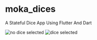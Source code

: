 # moka_dices
 A Stateful Dice App Using Flutter And Dart
 
 ![no dice selected](https://scontent-cdg2-1.xx.fbcdn.net/v/t1.15752-9/112296734_282111716372935_5833162793259838885_n.png?_nc_cat=111&_nc_sid=b96e70&_nc_ohc=iaxuStGc0RwAX_UpHzA&_nc_ht=scontent-cdg2-1.xx&oh=cd5644d93583e2d0643a392a7acf23cd&oe=5F384EE9)
 ![dice selected](https://scontent-cdt1-1.xx.fbcdn.net/v/t1.15752-9/110261686_767931230680281_2339046343303961430_n.png?_nc_cat=103&_nc_sid=b96e70&_nc_ohc=oIsi8CFGo7IAX8C5Sn_&_nc_ht=scontent-cdt1-1.xx&oh=905fa2dbcefa726c9660d1b1d182406f&oe=5F3757FC)
